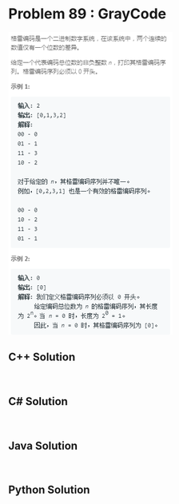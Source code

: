 
# Problem 89 : GrayCode

<img src="https://github.com/Peefy/PeefyLeetCode/blob/master/doc/1-100/89.GrayCode/problem.png"/>

## C++ Solution

```c++



```

## C# Solution

```csharp



```

## Java Solution

```java



```

## Python Solution

```python



```


